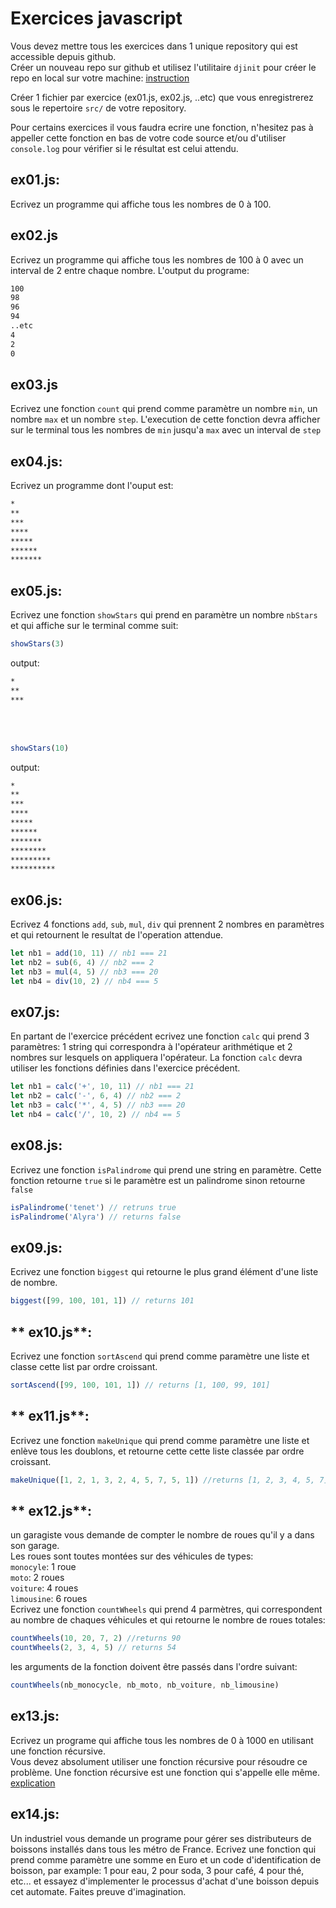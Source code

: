 # Exercices javascript

Vous devez mettre tous les exercices dans 1 unique repository qui est accessible depuis github.  
Créer un nouveau repo sur github et utilisez l'utilitaire `djinit` pour créer le repo en local sur votre machine: [instruction](https://github.com/AbsoluteVirtueXI/alyra-courses/blob/master/node/1-node-introduction.md#djinit)

Créer 1 fichier par exercice (ex01.js, ex02.js, ..etc) que vous enregistrerez sous le repertoire `src/` de votre repository.

Pour certains exercices il vous faudra ecrire une fonction, n'hesitez pas à appeller cette fonction en bas de votre code source et/ou d'utiliser `console.log` pour vérifier si le résultat est celui attendu.

## **ex01.js**:

Ecrivez un programme qui affiche tous les nombres de 0 à 100.

## **ex02.js**

Ecrivez un programme qui affiche tous les nombres de 100 à 0 avec un interval de 2 entre chaque nombre.
L'output du programe:

```zsh
100
98
96
94
..etc
4
2
0
```

## **ex03.js**

Ecrivez une fonction `count` qui prend comme paramètre un nombre `min`, un nombre `max` et un nombre `step`.
L'execution de cette fonction devra afficher sur le terminal tous les nombres de `min` jusqu'a `max` avec un interval de `step`

## **ex04.js**:

Ecrivez un programme dont l'ouput est:

```zsh
*
**
***
****
*****
******
*******
```

## **ex05.js**:

Ecrivez une fonction `showStars` qui prend en paramètre un nombre `nbStars` et qui affiche sur le terminal comme suit:

```js
showStars(3)
```

output:

```zsh
*
**
***
```

<br /><br />

```js
showStars(10)
```

output:

```zsh
*
**
***
****
*****
******
*******
********
*********
**********
```

## **ex06.js**:

Ecrivez 4 fonctions `add`, `sub`, `mul`, `div` qui prennent 2 nombres en paramètres et qui retournent le resultat de l'operation attendue.

```js
let nb1 = add(10, 11) // nb1 === 21
let nb2 = sub(6, 4) // nb2 === 2
let nb3 = mul(4, 5) // nb3 === 20
let nb4 = div(10, 2) // nb4 === 5
```

## **ex07.js**:

En partant de l'exercice précédent ecrivez une fonction `calc` qui prend 3 paramètres: 1 string qui correspondra à l'opérateur arithmétique et 2 nombres sur lesquels on appliquera l'opérateur.
La fonction `calc` devra utiliser les fonctions définies dans l'exercice précédent.

```js
let nb1 = calc('+', 10, 11) // nb1 === 21
let nb2 = calc('-', 6, 4) // nb2 === 2
let nb3 = calc('*', 4, 5) // nb3 === 20
let nb4 = calc('/', 10, 2) // nb4 == 5
```

## **ex08.js**:

Ecrivez une fonction `isPalindrome` qui prend une string en paramètre. Cette fonction retourne `true` si le paramètre est un palindrome sinon retourne `false`

```js
isPalindrome('tenet') // retruns true
isPalindrome('Alyra') // returns false
```

## **ex09.js**:

Ecrivez une fonction `biggest` qui retourne le plus grand élément d'une liste de nombre.

```js
biggest([99, 100, 101, 1]) // returns 101
```

## ** ex10.js**:

Ecrivez une fonction `sortAscend` qui prend comme paramètre une liste et classe cette list par ordre croissant.

```js
sortAscend([99, 100, 101, 1]) // returns [1, 100, 99, 101]
```

## ** ex11.js**:

Ecrivez une fonction `makeUnique` qui prend comme paramètre une liste et enlève tous les doublons, et retourne cette cette liste classée par ordre croissant.

```js
makeUnique([1, 2, 1, 3, 2, 4, 5, 7, 5, 1]) //returns [1, 2, 3, 4, 5, 7]
```

## ** ex12.js**:

un garagiste vous demande de compter le nombre de roues qu'il y a dans son garage.  
Les roues sont toutes montées sur des véhicules de types:  
`monocyle`: 1 roue  
`moto`: 2 roues  
`voiture`: 4 roues  
`limousine`: 6 roues  
Ecrivez une fonction `countWheels` qui prend 4 parmètres, qui correspondent au nombre de chaques véhicules et qui retourne le nombre de roues totales:

```js
countWheels(10, 20, 7, 2) //returns 90
countWheels(2, 3, 4, 5) // returns 54
```

les arguments de la fonction doivent être passés dans l'ordre suivant:

```js
countWheels(nb_monocycle, nb_moto, nb_voiture, nb_limousine)
```

## **ex13.js**:

Ecrivez un programe qui affiche tous les nombres de 0 à 1000 en utilisant une fonction récursive.  
Vous devez absolument utiliser une fonction récursive pour résoudre ce problème.
Une fonction récursive est une fonction qui s'appelle elle même. [explication](https://www.google.com)

## **ex14.js**:

Un industriel vous demande un programe pour gérer ses distributeurs de boissons installés dans tous les métro de France.
Ecrivez une fonction qui prend comme paramètre une somme en Euro et un code d'identification de boisson, par example: 1 pour eau, 2 pour soda, 3 pour café, 4 pour thé, etc... et essayez d'implementer le processus d'achat d'une boisson depuis cet automate.
Faites preuve d'imagination.
